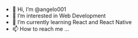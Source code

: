 - 👋 Hi, I’m @angelo001
- 👀 I’m interested in Web Development
- 🌱 I’m currently learning React and React Native
- 📫 How to reach me ...

<!---
angelo001/angelo001 is a ✨ special ✨ repository because its `README.md` (this file) appears on your GitHub profile.
You can click the Preview link to take a look at your changes.
--->
